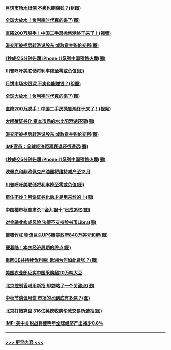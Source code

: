 #### [月饼市场水很深 不卖也能赚钱？(组图)](../pages/p5/907365.md?t=09150411) 
#### [全球大放水！负利率时代真的来了(图)](../pages/p5/907372.md?t=09150411) 
#### [直降200万脱手！中国二手房抛售潮终于来了！(视频)](../pages/p5/907361.md?t=09150411) 
#### [港交所被拒后转游说股东 或敌意并购伦交所(图)](../pages/p5/907380.md?t=09150411) 
#### [1秒成交5分钟告罄 iPhone 11系列中国预售火爆(图)](../pages/p5/907373.md?t=09150411) 
#### [川普呼吁美联储将利率降至零或负值(图)](../pages/p5/907303.md?t=09150411) 
#### [月饼市场水很深 不卖也能赚钱？(组图)](../pages/p5/907365.md?t=09150411) 
#### [全球大放水！负利率时代真的来了(图)](../pages/p5/907372.md?t=09150411) 
#### [直降200万脱手！中国二手房抛售潮终于来了！(视频)](../pages/p5/907361.md?t=09150411) 
#### [大闸蟹证券化 资本市场的水比阳澄湖还深(图)](../pages/p5/907370.md?t=09150411) 
#### [港交所被拒后转游说股东 或敌意并购伦交所(图)](../pages/p5/907380.md?t=09150411) 
#### [IMF官员：全球经济距离衰退还很遥远(图)](../pages/p5/907377.md?t=09150411) 
#### [1秒成交5分钟告罄 iPhone 11系列中国预售火爆(图)](../pages/p5/907373.md?t=09150411) 
#### [欧佩克和非欧佩克产油国将维持减产至12月](../pages/p5/907339.md?t=09150411) 
#### [川普呼吁美联储将利率降至零或负值(图)](../pages/p5/907303.md?t=09150411) 
#### [房住不炒？月饼证券化后才是用来炒的！(图)](../pages/p5/907337.md?t=09150411) 
#### [中国楼市秋意肃杀 “金九银十”已成追忆(图)](../pages/p5/907275.md?t=09150411) 
#### [对金融业构成风险 法德不支持脸书币Libra(图)](../pages/p5/907312.md?t=09150411) 
#### [敲错竹杠 物流巨头UPS赔美政府840万美元和解(图)](../pages/p5/907308.md?t=09150411) 
#### [硬着陆！本次经济周期的终点(图)](../pages/p5/907268.md?t=09150411) 
#### [重回QE并持续负利率! 欧洲为何如此紧张？(图)](../pages/p5/907269.md?t=09150411) 
#### [美国农业部证实中国采购超20万吨大豆](../pages/p5/907287.md?t=09150411) 
#### [北京控制香港用新招 却忽略了一个关键点(图)](../pages/p5/907256.md?t=09150411) 
#### [中秋节谈谈月饼 市场的水到底有多深？(图)](../pages/p5/907241.md?t=09150411) 
#### [北京打错算盘 316亿英镑收购伦敦交易所遭拒(图)](../pages/p5/907236.md?t=09150411) 
#### [IMF: 美中关税战将使明年全球经济产出减少0.8%](../pages/p5/907233.md?t=09150411) 

----
#### [ >>> 更早内容 <<< ](../indexes/p5-earlier.md)

